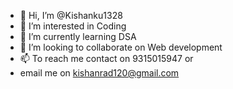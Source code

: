 - 👋 Hi, I’m @Kishanku1328
- 👀 I’m interested in Coding 
- 🌱 I’m currently learning DSA
- 💞️ I’m looking to collaborate on Web development
- 📫 To reach me contact on 9315015947 or
-    email me on kishanrad120@gmail.com

<!---
Kishanku1328/Kishanku1328 is a ✨ special ✨ repository because its `README.md` (this file) appears on your GitHub profile.
You can click the Preview link to take a look at your changes.
--->
